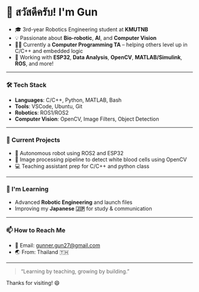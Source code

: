 # 👋 สวัสดีครับ! I'm Gun

- 🎓 3rd-year Robotics Engineering student at **KMUTNB**  
- 💡 Passionate about **Bio-robotic**, **AI**, and **Computer Vision**  
- 👨‍🏫 Currently a **Computer Programming TA** – helping others level up in C/C++ and embedded logic 
- 🔧 Working with **ESP32**, **Data Analysis**, **OpenCV**, **MATLAB/Simulink**, **ROS**, and more!

---

### 🛠️ Tech Stack
- **Languages**: C/C++, Python, MATLAB, Bash  
- **Tools**: VSCode, Ubuntu, Git  
- **Robotics**: ROS1/ROS2
- **Computer Vision**: OpenCV, Image Filters, Object Detection  

---

### 📌 Current Projects
- 🤖 Autonomous robot using ROS2 and ESP32  
- 🧠 Image processing pipeline to detect white blood cells using OpenCV  
- 💻 Teaching assistant prep for C/C++ and python class  

---

### 🌱 I'm Learning
- Advanced **Robotic Engineering** and launch files   
- Improving my **Japanese 🇯🇵** for study & communication  

---

### 📫 How to Reach Me
- 📧 Email: gunner.gun27@gmail.com
- 🌏 From: Thailand 🇹🇭  

---

> “Learning by teaching, growing by building.”

Thanks for visiting! 😄
